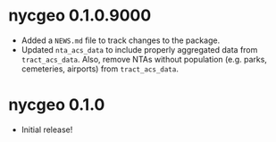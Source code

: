 # nycgeo 0.1.0.9000

* Added a `NEWS.md` file to track changes to the package.
* Updated `nta_acs_data` to include properly aggregated data from `tract_acs_data`. Also, remove NTAs without population (e.g. parks, cemeteries, airports) from `tract_acs_data`.

# nycgeo 0.1.0

* Initial release!

